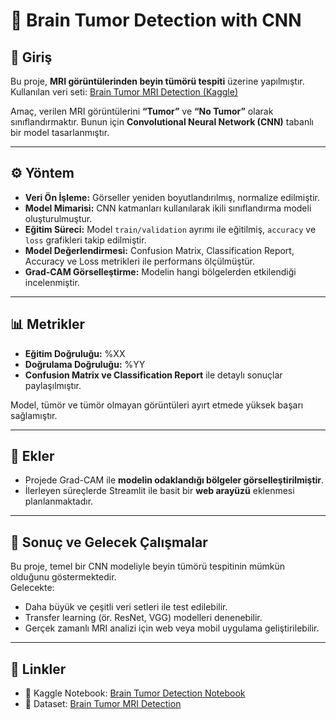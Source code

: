 # 🧠 Brain Tumor Detection with CNN  

## 📌 Giriş  
Bu proje, **MRI görüntülerinden beyin tümörü tespiti** üzerine yapılmıştır.  
Kullanılan veri seti: [Brain Tumor MRI Detection (Kaggle)](https://www.kaggle.com/datasets/arwabasal/brain-tumor-mri-detection)  

Amaç, verilen MRI görüntülerini **“Tumor”** ve **“No Tumor”** olarak sınıflandırmaktır. Bunun için **Convolutional Neural Network (CNN)** tabanlı bir model tasarlanmıştır.  

---

## ⚙️ Yöntem  
- **Veri Ön İşleme:** Görseller yeniden boyutlandırılmış, normalize edilmiştir.  
- **Model Mimarisi:** CNN katmanları kullanılarak ikili sınıflandırma modeli oluşturulmuştur.  
- **Eğitim Süreci:** Model `train/validation` ayrımı ile eğitilmiş, `accuracy` ve `loss` grafikleri takip edilmiştir.  
- **Model Değerlendirmesi:** Confusion Matrix, Classification Report, Accuracy ve Loss metrikleri ile performans ölçülmüştür.  
- **Grad-CAM Görselleştirme:** Modelin hangi bölgelerden etkilendiği incelenmiştir.  

---

## 📊 Metrikler  
- **Eğitim Doğruluğu:** %XX  
- **Doğrulama Doğruluğu:** %YY  
- **Confusion Matrix ve Classification Report** ile detaylı sonuçlar paylaşılmıştır.  

Model, tümör ve tümör olmayan görüntüleri ayırt etmede yüksek başarı sağlamıştır.  

---

## 🚀 Ekler  
- Projede Grad-CAM ile **modelin odaklandığı bölgeler görselleştirilmiştir**.  
- İlerleyen süreçlerde Streamlit ile basit bir **web arayüzü** eklenmesi planlanmaktadır.  

---

## 🔮 Sonuç ve Gelecek Çalışmalar  
Bu proje, temel bir CNN modeliyle beyin tümörü tespitinin mümkün olduğunu göstermektedir.  
Gelecekte:  
- Daha büyük ve çeşitli veri setleri ile test edilebilir.  
- Transfer learning (ör. ResNet, VGG) modelleri denenebilir.  
- Gerçek zamanlı MRI analizi için web veya mobil uygulama geliştirilebilir.  

---

## 🔗 Linkler  
- 📓 Kaggle Notebook: [Brain Tumor Detection Notebook](KENDİ_NOTEBOOK_LINKİNİ_EKLE)  
- 📂 Dataset: [Brain Tumor MRI Detection](https://www.kaggle.com/datasets/arwabasal/brain-tumor-mri-detection)  
